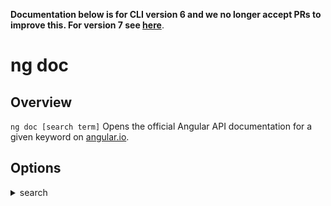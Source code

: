 <!-- Links in /docs/documentation should NOT have `.md` at the end, because they end up in our wiki at release. -->
**Documentation below is for CLI version 6 and we no longer accept PRs to improve this. For version 7 see [here](https://angular.io/cli/doc)**.

# ng doc

## Overview
`ng doc [search term]` Opens the official Angular API documentation for a given keyword on [angular.io](https://angular.io).

## Options
<details>
  <summary>search</summary>
  <p>
    <code>--search</code> (alias: <code>-s</code>)
  </p>
  <p>
    Search whole angular.io instead of just api.
  </p>
</details>
